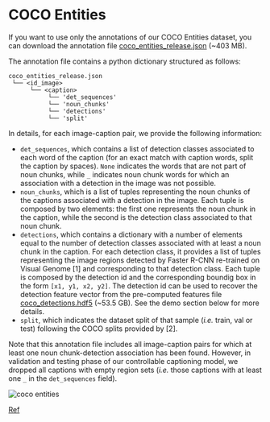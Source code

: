 # COCO Entities
If you want to use only the annotations of our COCO Entities dataset, you can download the annotation file [coco_entities_release.json](https://ailb-web.ing.unimore.it/publicfiles/drive/show-control-and-tell/coco_entities_release.json) (~403 MB).

The annotation file contains a python dictionary structured as follows:
```
coco_entities_release.json
 └── <id_image>
      └── <caption>
           └── 'det_sequences'
           └── 'noun_chunks'
           └── 'detections'
           └── 'split'
```
In details, for each image-caption pair, we provide the following information:
* `det_sequences`, which contains a list of detection classes associated to each word of the caption (for an exact match with caption words, split the caption by spaces). `None` indicates the words that are not part of noun chunks, while `_` indicates noun chunk words for which an association with a detection in the image was not possible. 
* `noun_chunks`, which is a list of tuples representing the noun chunks of the captions associated with a detection in the image. Each tuple is composed by two elements: the first one represents the noun chunk in the caption, while the second is the detection class associated to that noun chunk.
* `detections`, which contains a dictionary with a number of elements equal to the number of detection classes associated with at least a noun chunk in the caption. For each detection class, it provides a list of tuples representing the image regions detected by Faster R-CNN re-trained on Visual Genome [1] and corresponding to that detection class. Each tuple is composed by the detection id and the corresponding boundig box in the form `[x1, y1, x2, y2]`. The detection id can be used to recover the detection feature vector from  the pre-computed features file [coco_detections.hdf5](https://ailb-web.ing.unimore.it/publicfiles/drive/show-control-and-tell/coco_detections.hdf5) (~53.5 GB). See the demo section below for more details. 
* `split`, which indicates the dataset split of that sample (_i.e._ train, val or test) following the COCO splits provided by [2].

Note that this annotation file includes all image-caption pairs for which at least one noun chunk-detection association has been found. However, in validation and testing phase of our controllable captioning model, we dropped all captions with empty region sets (_i.e._ those captions with at least one `_` in the `det_sequences` field). 

![coco entities](https://x1a-alioss.oss-cn-shenzhen.aliyuncs.com/SnippetsLab/coco_entities.png)

[Ref](https://github.com/aimagelab/show-control-and-tell/tree/master#coco-entities-1)